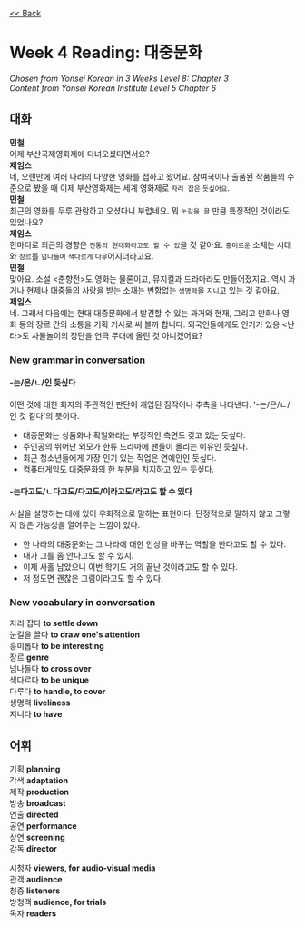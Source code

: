[<< Back](index.md)

# Week 4 Reading: 대중문화
*Chosen from Yonsei Korean in 3 Weeks Level 8: Chapter 3*  
*Content from Yonsei Korean Institute Level 5 Chapter 6*

## 대화
**민철**  
어제 부산국제영화제에 다녀오셨다면서요?  
**제임스**  
네, 오랜만에 여러 나라의 다양한 영화를 접하고 왔어요. 참여국이나 출품된 작품들의 수준으로 봤을 때 이제 부산영화제는 세계 영화제로 `자리 잡은` `듯싶어요`.  
**민철**  
최근의 영화를 두루 관람하고 오셨다니 부럽네요. 뭐 `눈길을 끌` 만큼 특징적인 것이라도 있었나요?  
**제임스**  
한마디로 최근의 경향은 `전통의 현대화라고도 할 수 있`을 것 같아요. `흥미로운` 소제는 시대와 `장르`를 `넘나들며` `색다르게` `다루`어지더라고요.  
**민철**  
맞아요. 소설 <춘향전>도 영화는 물론이고, 뮤지컬과 드라마라도 만들어졌지요. 역시 과거나 현제나 대중들의 사랑을 받는 소재는 변함없는 `생명력`을 `지니`고 있는 것 같아요.  
**제임스**  
네. 그래서 다음에는 현대 대중문화에서 발견할 수 있는 과거와 현재, 그리고 만화나 영화 등의 장르 간의 소통을 기획 기사로 써 볼까 합니다. 외국인들에게도 인기가 있응 <난타>도 사물놀이의 장단을 연극 무대에 올린 것 아니겠어요?

### New grammar in conversation
#### -는/은/ㄴ/인 듯싶다
어떤 것에 대한 화자의 주관적인 판단이 개입된 짐작이나 추측을 나타낸다. '-는/은/ㄴ/인 것 같다'의 뜻이다.
- 대중문화는 상품화나 획일화라는 부정적인 측면도 갖고 있는 듯싶다.
- 주인공의 뛰어난 외모가 한류 드라마에 팬들이 몰리는 이유인 듯싶다.
- 최근 청소년들에게 가장 인기 있는 직업은 연예인인 듯싶다.
- 컴퓨터게임도 대중문화의 한 부분을 치지하고 있는 듯싶다.

#### -는다고도/ㄴ다고도/다고도/이라고도/라고도 할 수 있다
사실을 설명하는 데에 있어 우회적으로 말하는 표현이다. 단정적으로 말하지 않고 그렇지 않은 가능성을 열어두는 느낌이 있다.
- 한 나라의 대중문화는 그 나라에 대한 인상을 바꾸는 역할을 한다고도 할 수 있다.
- 내가 그를 좀 안다고도 할 수 있지.
- 이제 사홀 남았으니 이번 학기도 거의 끝난 것이라고도 할 수 있다.
- 저 정도면 괜찮은 그림이라고도 할 수 있다.

### New vocabulary in conversation
자리 잡다 **to settle down**  
눈길을 끌다 **to draw one's attention**  
흥미롭다 **to be interesting**  
장르 **genre**  
넘나들다 **to cross over**  
색다르다 **to be unique**  
다루다 **to handle, to cover**  
생명력 **liveliness**  
지니다 **to have**  

## 어휘
기획 **planning**  
각색 **adaptation**  
제작 **production**  
방송 **broadcast**  
연출 **directed**  
공연 **performance**  
상연 **screening**  
감독 **director**  

시청자 **viewers, for audio-visual media**  
관객 **audience**  
청중 **listeners**  
방청객 **audience, for trials**  
독자 **readers**
